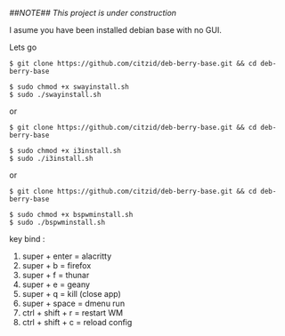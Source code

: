 
*##NOTE##*
_This project is under construction_

I asume you have been installed debian base with no GUI.

Lets go 
  ```
  $ git clone https://github.com/citzid/deb-berry-base.git && cd deb-berry-base

  $ sudo chmod +x swayinstall.sh
  $ sudo ./swayinstall.sh
  ```

  or
  ```
  $ git clone https://github.com/citzid/deb-berry-base.git && cd deb-berry-base

  $ sudo chmod +x i3install.sh
  $ sudo ./i3install.sh
  ```


  or
  ```
  $ git clone https://github.com/citzid/deb-berry-base.git && cd deb-berry-base

  $ sudo chmod +x bspwminstall.sh
  $ sudo ./bspwminstall.sh
  ```


key bind :
1. super + enter = alacritty
2. super + b = firefox
3. super + f = thunar
4. super + e = geany
5. super + q = kill (close app)
6. super + space = dmenu run
7. ctrl + shift + r = restart WM
8. ctrl + shift + c = reload config


